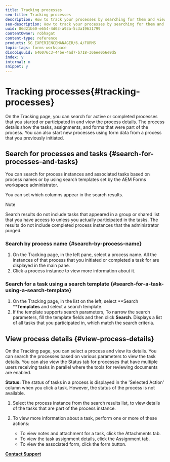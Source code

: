 ```yaml
---
title: Tracking processes
seo-title: Tracking processes
description: How to track your processes by searching for them and viewing their details.
seo-description: How to track your processes by searching for them and viewing their details.
uuid: 86d21b60-e654-4d03-a93a-5c3a19631799
contentOwner: robhagat
content-type: reference
products: SG_EXPERIENCEMANAGER/6.4/FORMS
topic-tags: forms-workspace
discoiquuid: 646076c3-44be-4ad7-b718-366ee056e9d5
index: y
internal: n
snippet: y
---
```


# Tracking processes{#tracking-processes}

On the Tracking page, you can search for active or completed processes that you started or participated in and view the process details. The process details show the tasks, assignments, and forms that were part of the process. You can also start new processes using form data from a process that you previously initiated.

## Search for processes and tasks {#search-for-processes-and-tasks}

You can search for process instances and associated tasks based on process names or by using search templates set by the AEM Forms workspace administrator.

You can set which columns appear in the search results.

>[!NOTE]
>
>Search results do not include tasks that appeared in a group or shared list that you have access to unless you actually participated in the tasks. The results do not include completed process instances that the administrator purged.

### Search by process name {#search-by-process-name}

1. On the Tracking page, in the left pane, select a process name. All the instances of that process that you initiated or completed a task for are displayed in the main pane.
1. Click a process instance to view more information about it.

### Search for a task using a search template {#search-for-a-task-using-a-search-template}

1. On the Tracking page, in the list on the left, select **Search ****Templates** and select a search template.
1. If the template supports search parameters, To narrow the search parameters, fill the template fields and then click **Search**. Displays a list of all tasks that you participated in, which match the search criteria.

## View process details {#view-process-details}

On the Tracking page, you can select a process and view its details. You can search the processes based on various parameters to view the task details. You can also view the Status tab for processes that have multiple users receiving tasks in parallel where the tools for reviewing documents are enabled.

**Status:** The status of tasks in a process is displayed in the 'Selected Action' column when you click a task. However, the status of the process is not available.

1. Select the process instance from the search results list, to view details of the tasks that are part of the process instance.
1. To view more information about a task, perform one or more of these actions:

    * To view notes and attachment for a task, click the Attachments tab.
    * To view the task assignment details, click the Assignment tab.
    * To view the associated form, click the form button.

[**Contact Support**](https://www.adobe.com/account/sign-in.supportportal.html)
